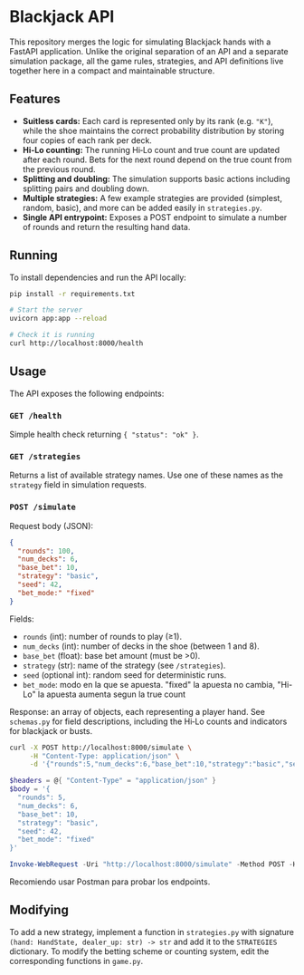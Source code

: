# Blackjack API

This repository merges the logic for simulating Blackjack hands with a
FastAPI application.  Unlike the original separation of an API and a
separate simulation package, all the game rules, strategies, and API
definitions live together here in a compact and maintainable structure.

## Features

- **Suitless cards:** Each card is represented only by its rank (e.g. `"K"`),
  while the shoe maintains the correct probability distribution by storing
  four copies of each rank per deck.
- **Hi‑Lo counting:** The running Hi‑Lo count and true count are updated
  after each round.  Bets for the next round depend on the true count from
  the previous round.
- **Splitting and doubling:** The simulation supports basic actions
  including splitting pairs and doubling down.
- **Multiple strategies:** A few example strategies are provided (simplest,
  random, basic), and more can be added easily in `strategies.py`.
- **Single API entrypoint:** Exposes a POST endpoint to simulate a number of
  rounds and return the resulting hand data.

## Running

To install dependencies and run the API locally:

```bash
pip install -r requirements.txt

# Start the server
uvicorn app:app --reload

# Check it is running
curl http://localhost:8000/health
```

## Usage

The API exposes the following endpoints:

### `GET /health`

Simple health check returning `{ "status": "ok" }`.

### `GET /strategies`

Returns a list of available strategy names.  Use one of these names as
the `strategy` field in simulation requests.

### `POST /simulate`

Request body (JSON):

```json
{
  "rounds": 100,
  "num_decks": 6,
  "base_bet": 10,
  "strategy": "basic",
  "seed": 42,
  "bet_mode:" "fixed"
}
```

Fields:

- `rounds` (int): number of rounds to play (≥1).
- `num_decks` (int): number of decks in the shoe (between 1 and 8).
- `base_bet` (float): base bet amount (must be >0).
- `strategy` (str): name of the strategy (see `/strategies`).
- `seed` (optional int): random seed for deterministic runs.
- `bet_mode`: modo en la que se apuesta. "fixed" la apuesta no cambia, "Hi-Lo" la apuesta aumenta segun la true count

Response: an array of objects, each representing a player hand.  See
`schemas.py` for field descriptions, including the Hi‑Lo counts and
indicators for blackjack or busts.

```bash
curl -X POST http://localhost:8000/simulate \
     -H "Content-Type: application/json" \
     -d '{"rounds":5,"num_decks":6,"base_bet":10,"strategy":"basic","seed":42, "bet_mode": "fixed"}'
```

```Powershell
$headers = @{ "Content-Type" = "application/json" }
$body = '{
  "rounds": 5,
  "num_decks": 6,
  "base_bet": 10,
  "strategy": "basic",
  "seed": 42,
  "bet_mode": "fixed"
}'

Invoke-WebRequest -Uri "http://localhost:8000/simulate" -Method POST -Headers $headers -Body $body
```

Recomiendo usar Postman para probar los endpoints.

## Modifying

To add a new strategy, implement a function in `strategies.py` with
signature `(hand: HandState, dealer_up: str) -> str` and add it to the
`STRATEGIES` dictionary.  To modify the betting scheme or counting system,
edit the corresponding functions in `game.py`.
